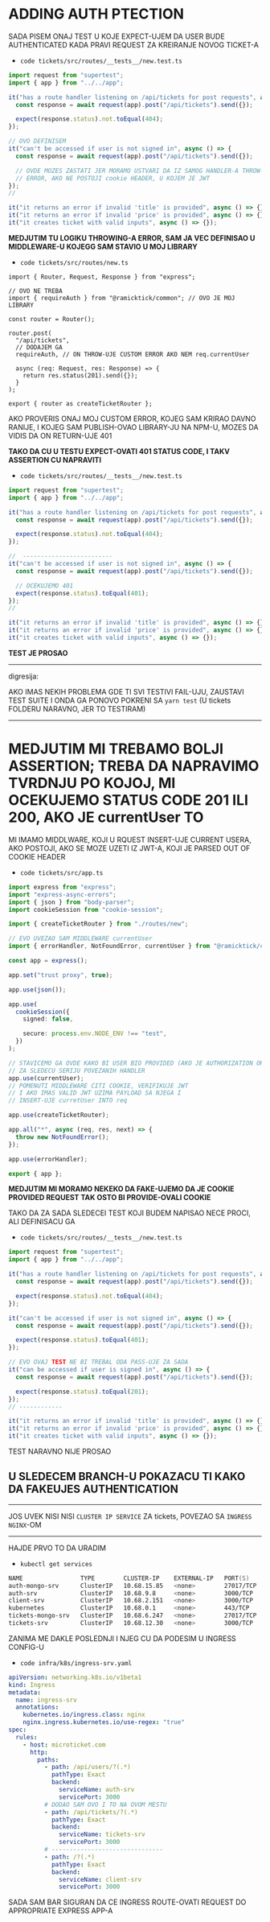 # ADDING AUTH PTECTION

SADA PISEM ONAJ TEST U KOJE EXPECT-UJEM DA USER BUDE AUTHENTICATED KADA PRAVI REQUEST ZA KREIRANJE NOVOG TICKET-A

- `code tickets/src/routes/__tests__/new.test.ts`

```ts
import request from "supertest";
import { app } from "../../app";

it("has a route handler listening on /api/tickets for post requests", async () => {
  const response = await request(app).post("/api/tickets").send({});

  expect(response.status).not.toEqual(404);
});

// OVO DEFINISEM
it("can't be accessed if user is not signed in", async () => {
  const response = await request(app).post("/api/tickets").send({});

  // OVDE MOZES ZASTATI JER MORAMO USTVARI DA IZ SAMOG HANDLER-A THROW-UJEMO
  // ERROR, AKO NE POSTOJI cookie HEADER, U KOJEM JE JWT
});
//

it("it returns an error if invalid 'title' is provided", async () => {});
it("it returns an error if invalid 'price' is provided", async () => {});
it("it creates ticket with valid inputs", async () => {});

```

**MEDJUTIM TU LOGIKU THROWING-A ERROR, SAM JA VEC DEFINISAO U MIDDLEWARE-U KOJEGG SAM STAVIO U MOJ LIBRARY**

- `code tickets/src/routes/new.ts`

```tsx
import { Router, Request, Response } from "express";

// OVO NE TREBA
import { requireAuth } from "@ramicktick/common"; // OVO JE MOJ LIBRARY

const router = Router();

router.post(
  "/api/tickets",
  // DODAJEM GA
  requireAuth, // ON THROW-UJE CUSTOM ERROR AKO NEM req.currentUser

  async (req: Request, res: Response) => {
    return res.status(201).send({});
  }
);

export { router as createTicketRouter };
```

AKO PROVERIS ONAJ MOJ CUSTOM ERROR, KOJEG SAM KRIRAO DAVNO RANIJE, I KOJEG SAM PUBLISH-OVAO LIBRARY-JU NA NPM-U, MOZES DA VIDIS DA ON RETURN-UJE 401

**TAKO DA CU U TESTU EXPECT-OVATI 401 STATUS CODE, I TAKV ASSERTION CU NAPRAVITI**

- `code tickets/src/routes/__tests__/new.test.ts`

```ts
import request from "supertest";
import { app } from "../../app";

it("has a route handler listening on /api/tickets for post requests", async () => {
  const response = await request(app).post("/api/tickets").send({});

  expect(response.status).not.toEqual(404);
});

//  -------------------------
it("can't be accessed if user is not signed in", async () => {
  const response = await request(app).post("/api/tickets").send({});

  // OCEKUJEMO 401
  expect(response.status).toEqual(401);
});
//

it("it returns an error if invalid 'title' is provided", async () => {});
it("it returns an error if invalid 'price' is provided", async () => {});
it("it creates ticket with valid inputs", async () => {});

```

**TEST JE PROSAO**

***

digresija:

AKO IMAS NEKIH PROBLEMA GDE TI SVI TESTIVI FAIL-UJU, ZAUSTAVI TEST SUITE I ONDA GA PONOVO POKRENI SA `yarn test` (U tickets FOLDERU NARAVNO, JER TO TESTIRAM)

***

# MEDJUTIM MI TREBAMO BOLJI ASSERTION; TREBA DA NAPRAVIMO TVRDNJU PO KOJOJ, MI OCEKUJEMO STATUS CODE 201 ILI 200, AKO JE currentUser TO

MI IMAMO MIDDLWARE, KOJI U RQUEST INSERT-UJE CURRENT USERA, AKO POSTOJI, AKO SE MOZE UZETI IZ JWT-A, KOJI JE PARSED OUT OF COOKIE HEADER

- `code tickets/src/app.ts`

```ts
import express from "express";
import "express-async-errors";
import { json } from "body-parser";
import cookieSession from "cookie-session";

import { createTicketRouter } from "./routes/new";

// EVO UVEZAO SAM MIDDLEWARE currentUser
import { errorHandler, NotFoundError, currentUser } from "@ramicktick/common";

const app = express();

app.set("trust proxy", true);

app.use(json());

app.use(
  cookieSession({
    signed: false,

    secure: process.env.NODE_ENV !== "test",
  })
);

// STAVICEMO GA OVDE KAKO BI USER BIO PROVIDED (AKO JE AUTHORIZATION OK)
// ZA SLEDECU SERIJU POVEZANIH HANDLER
app.use(currentUser);
// POMENUTI MIDDLEWARE CITI COOKIE, VERIFIKUJE JWT
// I AKO IMAS VALID JWT UZIMA PAYLOAD SA NJEGA I
// INSERT-UJE curretUser INTO req

app.use(createTicketRouter);

app.all("*", async (req, res, next) => {
  throw new NotFoundError();
});

app.use(errorHandler);

export { app };

```

**MEDJUTIM MI MORAMO NEKEKO DA FAKE-UJEMO DA JE COOKIE PROVIDED REQUEST TAK OSTO BI PROVIDE-OVALI COOKIE**

TAKO DA ZA SADA SLEDECEI TEST KOJI BUDEM NAPISAO NECE PROCI, ALI DEFINISACU GA

- `code tickets/src/routes/__tests__/new.test.ts`

```ts
import request from "supertest";
import { app } from "../../app";

it("has a route handler listening on /api/tickets for post requests", async () => {
  const response = await request(app).post("/api/tickets").send({});

  expect(response.status).not.toEqual(404);
});

it("can't be accessed if user is not signed in", async () => {
  const response = await request(app).post("/api/tickets").send({});

  expect(response.status).toEqual(401);
});

// EVO OVAJ TEST NE BI TREBAL ODA PASS-UJE ZA SADA
it("can be accessed if user is signed in", async () => {
  const response = await request(app).post("/api/tickets").send({});

  expect(response.status).toEqual(201);
});
// ------------

it("it returns an error if invalid 'title' is provided", async () => {});
it("it returns an error if invalid 'price' is provided", async () => {});
it("it creates ticket with valid inputs", async () => {});
```

TEST NARAVNO NIJE PROSAO

## U SLEDECEM BRANCH-U POKAZACU TI KAKO DA FAKEUJES AUTHENTICATION




***


JOS UVEK NISI NISI `CLUSTER IP SERVICE` ZA tickets, POVEZAO SA `INGRESS NGINX`-OM


***

HAJDE PRVO TO DA URADIM

- `kubectl get services`

```zsh
NAME                TYPE        CLUSTER-IP    EXTERNAL-IP   PORT(S)     AGE
auth-mongo-srv      ClusterIP   10.68.15.85   <none>        27017/TCP   5d18h
auth-srv            ClusterIP   10.68.9.8     <none>        3000/TCP    5d18h
client-srv          ClusterIP   10.68.2.151   <none>        3000/TCP    5d18h
kubernetes          ClusterIP   10.68.0.1     <none>        443/TCP     22d
tickets-mongo-srv   ClusterIP   10.68.6.247   <none>        27017/TCP   16h
tickets-srv         ClusterIP   10.68.12.30   <none>        3000/TCP    16h

```

ZANIMA ME DAKLE POSLEDNJI I NJEG CU DA PODESIM U INGRESS CONFIG-U

- `code infra/k8s/ingress-srv.yaml`

```yaml
apiVersion: networking.k8s.io/v1beta1
kind: Ingress
metadata:
  name: ingress-srv
  annotations:
    kubernetes.io/ingress.class: nginx
    nginx.ingress.kubernetes.io/use-regex: "true"
spec:
  rules:
    - host: microticket.com
      http:
        paths:
          - path: /api/users/?(.*)
            pathType: Exact
            backend:
              serviceName: auth-srv
              servicePort: 3000
          # DODAO SAM OVO I TO NA OVOM MESTU
          - path: /api/tickets/?(.*)
            pathType: Exact
            backend:
              serviceName: tickets-srv
              servicePort: 3000
          # -------------------------------
          - path: /?(.*)
            pathType: Exact
            backend:
              serviceName: client-srv
              servicePort: 3000
```

SADA SAM BAR SIGURAN DA CE INGRESS ROUTE-OVATI REQUEST DO APPROPRIATE EXPRESS APP-A

